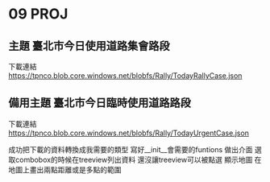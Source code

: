 # 09 PROJ
## 主題 臺北市今日使用道路集會路段
下載連結 https://tpnco.blob.core.windows.net/blobfs/Rally/TodayRallyCase.json
## 備用主題 臺北市今日臨時使用道路路段
下載連結 https://tpnco.blob.core.windows.net/blobfs/Rally/TodayUrgentCase.json

成功把下載的資料轉換成我需要的類型
    寫好__init__會需要的funtions
    做出介面
    選取combobox的時候在treeview列出資料
還沒讓treeview可以被點選
    顯示地圖
    在地圖上畫出兩點距離或是多點的範圍